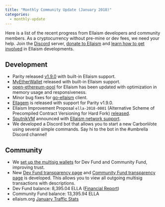 ```yaml
---
title: "Monthly Community Update (January 2018)"
categories:
  - monthly-update
---
```


Here is a list of the recent progress from Ellaism developers and community members. As a cryptocurrency without pre-mine or dev fees, we need your help. Join the [Discord](https://discord.gg/66Pn9jn) server, [donate to Ellaism](https://ellaism.org/donate) and [learn how to get involved](https://github.com/ellaism/meta) in Ellaism developments.

## Development

* Parity released [v1.9.0](https://github.com/paritytech/parity/releases/tag/v1.9.0) with built-in Ellaism support.
* [MyEtherWallet](https://myetherwallet.com/) released with built-in Ellaism support.
* [open-ethereum-pool](https://github.com/ellaism/open-ethereum-pool) for Ellaism has been updated with optimization in memory usage and responsiveness.
* Minor bug fixes for [go-ellaism](https://github.com/ellaism/go-ellaism) client.
* [Ellagem](https://github.com/ellaism-io/ellagem) is released with support for Parity v1.9.0.
* Ellaism Improvement Proposal `ella-2018-0001` (Alternative Scheme of Precompiled Contract Versioning for Hard Fork) [released](https://github.com/ellaism/specs/blob/master/specs/2018-0001-precompiled-contract-version.md).
* [SputnikVM](https://github.com/ethereumproject/sputnikvm) announced with [Ellaism network support](https://twitter.com/sorpaas/status/958668301294424064).
* We developed a Discord bot that allows you to start a new CarbonVote using several simple commands. Say hi to the bot in the #umbrella Discord channel!

## Community

* We [set up the multisig wallets](https://github.com/ellaism/meta/tree/master/multisig) for Dev Fund and Community Fund, improving trust.
* New [Dev Fund transparency page](https://transparency.ellaism.org/dev/) and [Community Fund transparency page](https://transparency.ellaism.org/community/) is developed. This allows you to view all outgoing multisig transactions with descriptions.
* Dev Fund balance: 8,395.04 ELLA ([Financial Report](https://github.com/ellaism/meta/blob/master/finance/2018-01.md))
* Community Fund balance: 13,395.94 ELLA
* ellaism.org [January Traffic Stats](https://www.reddit.com/r/ellaism/comments/7ubq8q/ellaismorg_january_traffic_stats/)
